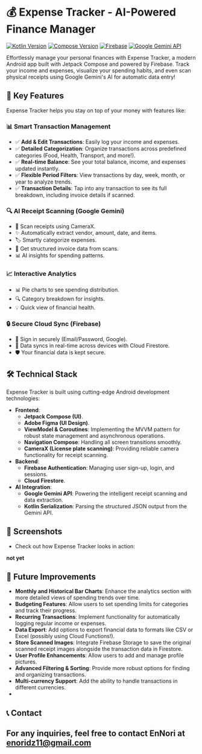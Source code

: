 # 💰 Expense Tracker - AI-Powered Finance Manager

[![Kotlin Version](https://img.shields.io/badge/Kotlin-2.0.0-blue.svg)](https://kotlinlang.org)
[![Compose Version](https://img.shields.io/badge/Jetpack%20Compose-1.10.0-brightgreen)](https://developer.android.com/jetpack/compose)
[![Firebase](https://img.shields.io/badge/Firebase-FFCA28?logo=firebase\&logoColor=black\&style=flat-square)](https://firebase.google.com/)
[![Google Gemini API](https://img.shields.io/badge/Google%20Gemini-4285F4?logo=google\&logoColor=white\&style=flat-square)](https://gemini.google.com/)

Effortlessly manage your personal finances with Expense Tracker, a modern Android app built with Jetpack Compose and powered by Firebase. Track your income and expenses, visualize your spending habits, and even scan physical receipts using Google Gemini's AI for automatic data entry!

## 🌟 Key Features

Expense Tracker helps you stay on top of your money with features like:

### 📊 Smart Transaction Management
*   ✅ **Add & Edit Transactions**: Easily log your income and expenses.
*   ✅ **Detailed Categorization**: Organize transactions across predefined categories (Food, Health, Transport, and more!).
*   ✅ **Real-time Balance**: See your total balance, income, and expenses updated instantly.
*   ✅ **Flexible Period Filters**: View transactions by day, week, month, or year to analyze trends.
*   ✅ **Transaction Details**: Tap into any transaction to see its full breakdown, including invoice details if scanned.

### 🔍 AI Receipt Scanning (Google Gemini)

*   📸 Scan receipts using CameraX.
*   ✨ Automatically extract vendor, amount, date, and items.
*   🏷️ Smartly categorize expenses.
*   📄 Get structured invoice data from scans.
*   📊 AI insights for spending patterns.

### 📈 Interactive Analytics

*   📊 Pie charts to see spending distribution.
*   🔍 Category breakdown for insights.
*   💡 Quick view of financial health.

### 🔒 Secure Cloud Sync (Firebase)

*   🔐 Sign in securely (Email/Password, Google).
*   🔄 Data syncs in real-time across devices with Cloud Firestore.
*   🛡️ Your financial data is kept secure.

## 🛠 Technical Stack

Expense Tracker is built using cutting-edge Android development technologies:

*   **Frontend**:
    *   **Jetpack Compose (UI)**.
    *   **Adobe Figma (UI Design)**.
    *   **ViewModel & Coroutines**: Implementing the MVVM pattern for robust state management and asynchronous operations.
    *   **Navigation Compose**: Handling all screen transitions smoothly.
    *   **CameraX (License plate scanning)**: Providing reliable camera functionality for receipt scanning.
*   **Backend**:
    *   **Firebase Authentication**: Managing user sign-up, login, and sessions.
    *   **Cloud Firestore**.
*   **AI Integration**:
    *   **Google Gemini API**: Powering the intelligent receipt scanning and data extraction.
    *   **Kotlin Serialization**: Parsing the structured JSON output from the Gemini API.

## 📱 Screenshots

* Check out how Expense Tracker looks in action:

**not yet**

## 📌 Future Improvements

*   **Monthly and Historical Bar Charts**: Enhance the analytics section with more detailed views of spending trends over time.
*   **Budgeting Features**: Allow users to set spending limits for categories and track their progress.
*   **Recurring Transactions**: Implement functionality for automatically logging regular income or expenses.
*   **Data Export**: Add options to export financial data to formats like CSV or Excel (possibly using Cloud Functions!).
*   **Store Scanned Images**: Integrate Firebase Storage to save the original scanned receipt images alongside the transaction data in Firestore.
*   **User Profile Enhancements**: Allow users to add and manage profile pictures.
*   **Advanced Filtering & Sorting**: Provide more robust options for finding and organizing transactions.
*   **Multi-currency Support**: Add the ability to handle transactions in different currencies.
*   
## 📞 Contact
For any inquiries, feel free to contact **EnNori**  at [enoridz11@gmail.com](mailto:enoridz11@gmail.com)
---
